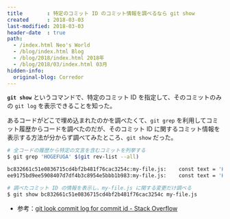 ```yaml
---
title        : 特定のコミット ID のコミット情報を調べるなら git show
created      : 2018-03-03
last-modified: 2018-03-03
header-date  : true
path:
  - /index.html Neo's World
  - /blog/index.html Blog
  - /blog/2018/index.html 2018年
  - /blog/2018/03/index.html 03月
hidden-info:
  original-blog: Corredor
---
```


**`git show`** というコマンドで、特定のコミット ID を指定して、そのコミットのみの `git log` を表示できることを知った。

あるコードがどこで埋め込まれたのかを調べたくて、`git grep` を利用してコミット履歴からコードを調べたのだが、そのコミット ID に関するコミット情報を表示する方法が分からず調べてみたところ、`git show` だった。

```bash
# 全コードの履歴から特定の文言を含むコミットを列挙する
$ git grep 'HOGEFUGA' $(git rev-list --all)

bc832661c51e0836715cd4bf2b481f76cac3254c:my-file.js:    const text = 'HOGEFUGA-2';
ee9175bd9ee5908407d7df4b3c8954e5bbb1b983:my-file.js:    const text = 'HOGEFUGA';

# 調べたコミット ID の情報を表示し、my-file.js に関する変更だけ調べる
$ git show bc832661c51e0836715cd4bf2b481f76cac3254c my-file.js
```

- 参考：[git look commit log for commit id - Stack Overflow](https://stackoverflow.com/questions/13398819/git-look-commit-log-for-commit-id/13398872)
